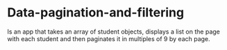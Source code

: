 # Data-pagination-and-filtering
 Is an app that takes an array of student objects, displays a list on the page with each student and then paginates it in multiples of 9 by each page.
